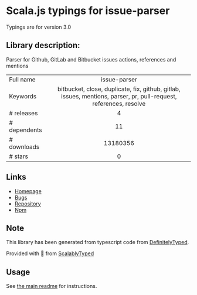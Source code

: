 
# Scala.js typings for issue-parser

Typings are for version 3.0

## Library description:
Parser for Github, GitLab and Bitbucket issues actions, references and mentions

|                    |                 |
| ------------------ | :-------------: |
| Full name          | issue-parser |
| Keywords           | bitbucket, close, duplicate, fix, github, gitlab, issues, mentions, parser, pr, pull-request, references, resolve |
| # releases         | 4 |
| # dependents       | 11 |
| # downloads        | 13180356 |
| # stars            | 0 |

## Links
- [Homepage](https://github.com/pvdlg/issue-parser#readme)
- [Bugs](https://github.com/pvdlg/issue-parser/issues)
- [Repository](https://github.com/pvdlg/issue-parser)
- [Npm](https://www.npmjs.com/package/issue-parser)
    


## Note
This library has been generated from typescript code from [DefinitelyTyped](https://definitelytyped.org).

Provided with :purple_heart: from [ScalablyTyped](https://github.com/oyvindberg/ScalablyTyped)

## Usage
See [the main readme](../../readme.md) for instructions.


